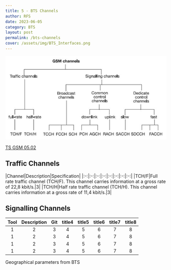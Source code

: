 ```yaml
---
title: 5 - BTS Channels
author: RFS
date: 2023-06-05
category: BTS
layout: post
permalink: /bts-channels
cover: /assets/img/BTS_Interfaces.png
---
```


[![GSM Channels](/assets/img/GSM-Channels.JPG)](https://gsm-bts.telco-sec.com/)

[TS GSM 05.02](https://www.etsi.org/deliver/etsi_gts/05/0502/05.00.00_60/gsmts_0502v050000p.pdf)

## Traffic Channels

<div class="table-wrapper" markdown="block">

|Channel|Description|Specification|
|:-:|:-:|:-:|:-:|:-:|:-:|:-:|:-:|
|TCH/F|Full rate traffic channel (TCH/F). This channel carries information at a gross rate of 22,8 kbit/s.|3|
|TCH/H|Half rate traffic channel (TCH/H). This channel carries information at a gross rate of 11,4 kbit/s.|3|


</div>




## Signalling Channels

<div class="table-wrapper" markdown="block">

|Tool|Description|Git|title4|title5|title6|title7|title8|
|:-:|:-:|:-:|:-:|:-:|:-:|:-:|:-:|
|1|2|3|4|5|6|7|8|
|1|2|3|4|5|6|7|8|
|1|2|3|4|5|6|7|8|
|1|2|3|4|5|6|7|8|

</div>

Geographical parameters from BTS